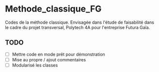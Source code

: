 # Methode_classique_FG

Codes de la méthode classique. Envisagée dans l'étude de faisabilité dans le cadre du projet transversal, Polytech 4A pour l'entreprise Futura Gaïa.

## TODO

- [ ] Mettre code en mode prêt pour démonstration
- [ ] Mise au propre / ajout commentaires
- [ ] Modularisé les classes
